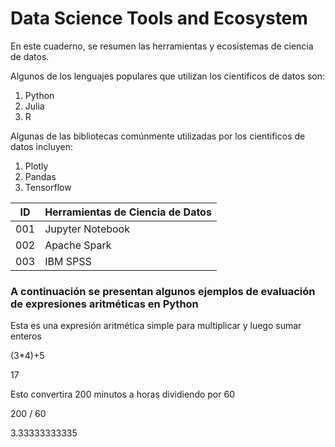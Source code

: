 # Data Science Tools and Ecosystem

En este cuaderno, se resumen las herramientas y ecosistemas de ciencia de datos.

Algunos de los lenguajes populares que utilizan los cientificos de datos son:

1. Python
2. Julia
3. R

Algunas de las bibliotecas comúnmente utilizadas por los cientificos de datos incluyen:

1. Plotly
2. Pandas
3. Tensorflow

| ID  | Herramientas de Ciencia de Datos |
|---- | ---------------------------------|
| 001 |        Jupyter Notebook          |
| 002 |         Apache Spark             |
| 003 |           IBM SPSS               |


### A continuación se presentan algunos ejemplos de evaluación de expresiones aritméticas en Python

Esta es una expresión aritmética simple para multiplicar y luego sumar enteros 

(3*4)+5

17

Esto convertira 200 minutos a horas dividiendo por 60

200 / 60

3.33333333335
